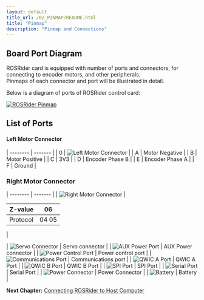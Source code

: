 ```yaml
---
layout: default
title_url: /02_PINMAP/README.html
title: "Pinmap"
description: "Pinmap and Connections"
---
```


## Board Port Diagram

ROSRider card is equipped with number of ports and connectors, for connecting to encoder motors, and other peripherals.  
Pinmaps of each connector and port will be illustrated in detail.  

Below is a diagram of ports of ROSRider control card:  
  
[![ROSRider Pinmap](../images/ROSRider4D_portmap.png)](https://acada.dev/products)

## List of Ports

#### Left Motor Connector

| -------- | ------- |
| 0        | ![Left Motor Connector](../images/pinmap/con_left_motor.png) |
| A        | Motor Negative |
| B        | Motor Positive |
| C        | 3V3 |
| D        | Encoder Phase B |
| E        | Encoder Phase A |
| F        | Ground |


### Right Motor Connector

| -------- | ------- |
| ![Right Motor Connector](../images/pinmap/con_right_motor.png) |
<table><thead><tr><th>Z-value</th><th>06</th></tr></thead><tbody><tr><td>Protocol</td><td>04 05</td></tr></tbody>  </table> 
|


| ![Servo Connector](../images/pinmap/con_servo.png) | Servo connector |
| ![AUX Power Port](../images/pinmap/con_power_aux.png) | AUX Power connector |
| ![Power Control Port](../images/pinmap/con_power_control.png) | Power control port |
| ![Communications Port](../images/pinmap/con_comm.png) | Communications port |
| ![QWIC A Port](../images/pinmap/con_qwic_a.png) | QWIC A Port |
| ![QWIC B Port](../images/pinmap/con_qwic_b.png) | QWIC B Port |
| ![SPI Port](../images/pinmap/con_spi.png) | SPI Port |
| ![Serial Port](../images/pinmap/con_serial.png) | Serial Port |
| ![Power Connector](../images/pinmap/con_xt30.png) | Power Connector |
| ![Battery](../images/pinmap/con_battery.png) | Battery |


__Next Chapter:__ [Connecting ROSRider to Host Computer](../03_CONNECT/README.md)